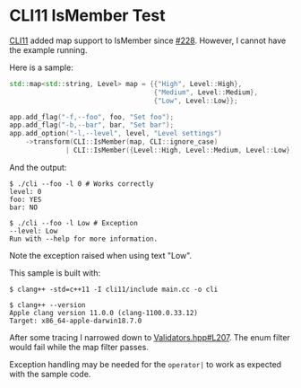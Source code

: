 # CLI11 IsMember Test

[CLI11](https://github.com/CLIUtils/CLI11) added map support to IsMember since [#228](https://github.com/CLIUtils/CLI11/pull/228).
However, I cannot have the example running.

Here is a sample:

```C++
std::map<std::string, Level> map = {{"High", Level::High},
                                    {"Medium", Level::Medium},
                                    {"Low", Level::Low}};

app.add_flag("-f,--foo", foo, "Set foo");
app.add_flag("-b,--bar", bar, "Set bar");
app.add_option("-l,--level", level, "Level settings")
    ->transform(CLI::IsMember(map, CLI::ignore_case)
              | CLI::IsMember({Level::High, Level::Medium, Level::Low}));
```

And the output:
```text
$ ./cli --foo -l 0 # Works correctly
level: 0
foo: YES
bar: NO

$ ./cli --foo -l Low # Exception
--level: Low
Run with --help for more information.

```

Note the exception raised when using text "Low".

This sample is built with:
```text
$ clang++ -std=c++11 -I cli11/include main.cc -o cli

$ clang++ --version
Apple clang version 11.0.0 (clang-1100.0.33.12)
Target: x86_64-apple-darwin18.7.0
```

After some tracing I narrowed down to [Validators.hpp#L207](https://github.com/CLIUtils/CLI11/blob/704e169/include/CLI/Validators.hpp#L207).
The enum filter would fail while the map filter passes.

Exception handling may be needed for the `operator|` to work as expected with the sample code.
